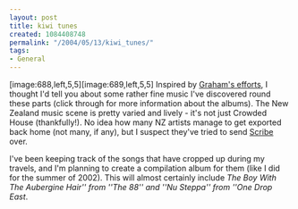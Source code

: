 ```yaml
---
layout: post
title: kiwi tunes
created: 1084408748
permalink: "/2004/05/13/kiwi_tunes/"
tags:
- General
---
```

[image:688,left,5,5][image:689,left,5,5]
Inspired by [Graham's efforts](http://www.grahamdavies.org/article.php?story=20040511145014366), I thought I'd tell you about some rather fine music I've discovered round these parts (click through for more information about the albums).  The New Zealand music scene is pretty varied and lively - it's not just Crowded House (thankfully!).  No idea how many NZ artists manage to get exported back home (not many, if any), but I suspect they've tried to send [Scribe](http://www.scribescribe.com/) over.  

I've been keeping track of the songs that have cropped up during my travels, and I'm planning to create a compilation album for them (like I did for the summer of 2002).  This will almost certainly include _The Boy With The Aubergine Hair'' from ''The 88'' and ''Nu Steppa'' from ''One Drop East_.

